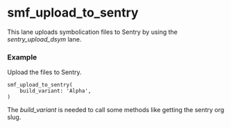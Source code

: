 # smf_upload_to_sentry

This lane uploads symbolication files to Sentry by using the *sentry_upload_dsym* lane. 

### Example
Upload the files to Sentry.
```
smf_upload_to_sentry(
    build_variant: 'Alpha',
)
```
The *build_variant* is needed to call some methods like getting the sentry org slug.